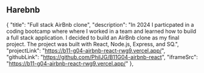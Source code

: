 ## Harebnb
{
      "title": "Full stack AirBnb clone",
      "description": "In 2024 I particpated in a coding bootcamp where where I worked in a team and learned how to build a full stack application. I decided to build an AirBnb clone as my final project. The project was built with React, Node.js, Express, and SQ.",
      "projectLink": "https://b11-g04-airbnb-react-rwg9.vercel.app/",
      "githubLink": "https://github.com/PhilJG/B11G04-airbnb-react",
      "iframeSrc": "https://b11-g04-airbnb-react-rwg9.vercel.app/"
    },
